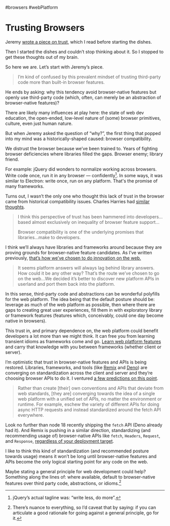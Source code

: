 #browsers #webPlatform

# Trusting Browsers

Jeremy [wrote a piece on trust](https://adactio.com/journal/19021), which I read before starting the dishes.

Then I started the dishes and couldn’t stop thinking about it. So I stopped to get these thoughts out of my brain.

So here we are. Let’s start with Jeremy’s piece.

> I’m kind of confused by this prevalent mindset of trusting third-party code more than built-in browser features.

He ends by asking: why this tendency avoid browser-native features but openly use third-party code (which, often, can merely be an abstraction of browser-native features)?

There are likely many influences at play here: the state of web dev education, the open-ended, low-level nature of (some) browser primitives, culture, even just human nature.

But when Jeremy asked the question of “why?”, the first thing that popped into my mind was a historically-shaped caused: browser compatibility.

We distrust the browser because we’ve been trained to. Years of fighting browser deficiencies where libraries filled the gaps. Browser enemy; library friend.

For example: jQuery did wonders to normalize working across browsers. Write code once, run it in any browser — confidently[^1]. In some ways, it was similar to Electron: write once, run on any platform. That's the promise of many frameworks.

Turns out, I wasn’t the only one who thought this lack of trust in the browser came from historical compatibility issues. Charles Harries had [similar thoughts](https://charlesharri.es/stream/libraries-over-browser-features).

> I think this perspective of trust has been hammered into developers…based almost exclusively on inequality of browser feature support…
> 
> Browser compatibility is one of the underlying promises that libraries…make to developers.

I think we’ll always have libraries and frameworks around because they are proving grounds for browser-native feature candidates. As I’ve written previously, [that’s how we’ve chosen to do innovation on the web.](https://blog.jim-nielsen.com/2019/yesterdays-questions-answered-in-todays-platform-apis/)

> It seems platform answers will always lag behind library answers. How could it be any other way? That’s the route we’ve chosen to go on the web…We decided it’s better to discover new platform APIs in userland and port them back into the platform. 

In this sense, third-party code and abstractions can be wonderful polyfills for the web platform. The idea being that the default posture should be: leverage as much of the web platform as possible, then where there are gaps to creating great user experiences, fill them in with exploratory library or framework features (features which, conceivably, could one day become native in browsers).

This trust in, and primary dependence on, the web platform could benefit developers a lot more than we might think. It can free you from learning transient idioms as frameworks come and go. [Learn web platform features](https://remix.run/blog/not-another-framework) and carry that knowledge with you between frameworks (whether client or server).

I’m optimistic that trust in browser-native features and APIs is being restored. Libraries, frameworks, and tools (like [Remix](https://remix.run) and [Deno](https://deno.land)) are converging on standardization across the client and server and they’re choosing browser APIs to do it. I ventured [a few predictions on this point](https://blog.jim-nielsen.com/2022/web-predictions-on-a-whim/).

> Rather than create [their] own conventions and APIs that deviate from web standards, [they are] converging towards the idea of a single web platform with a unified set of APIs, no matter the environment or runtime. For example, eschew the variety of different APIs for doing async HTTP requests and instead standardized around the fetch API everywhere.

Look no further than node 18 recently shipping the `fetch` API (Deno already had it). And Remix is pushing in a similar direction, standardizing (and recommending usage of) browser-native APIs like `fetch`, `Headers`, `Request`, and `Response`, [regardless of your deployment target](https://remix.run/docs/en/v1/other-api/fetch).

I like to think this kind of standardization (and recommended posture towards usage) means it won’t be long until browser-native features and APIs become the only logical starting point for any code on the web.

Maybe stating a general principle for web development could help? Something along the lines of: where available, default to browser-native features over third party code, abstractions, or idioms.[^2]

[^1]: jQuery’s actual tagline was: “write less, do more”.
[^2]: There’s nuance to everything, so I’d caveat that by saying: if you can articulate a good rationale for going against a general principle, go for it.